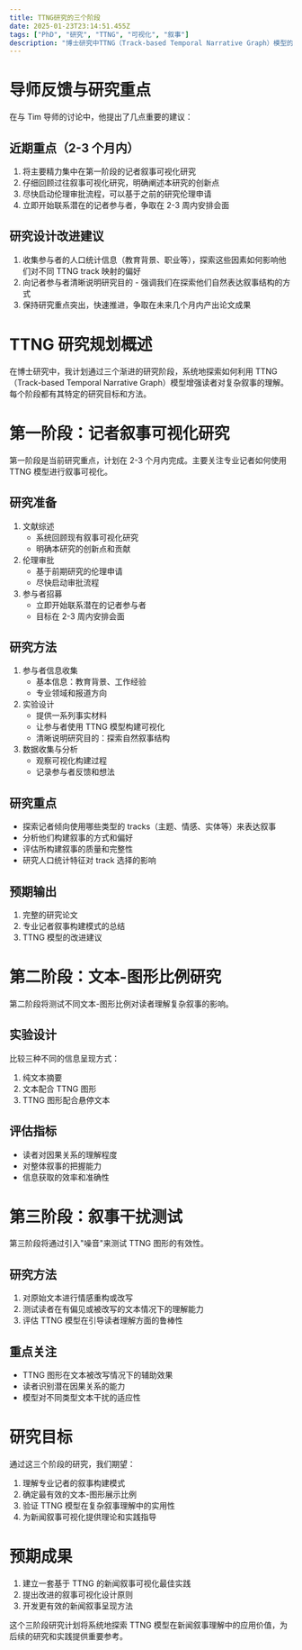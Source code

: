 ```yaml
---
title: TTNG研究的三个阶段
date: 2025-01-23T23:14:51.455Z
tags: ["PhD", "研究", "TTNG", "可视化", "叙事"]
description: "博士研究中TTNG（Track-based Temporal Narrative Graph）模型的三个研究阶段详细规划"
---
```


# 导师反馈与研究重点

在与 Tim 导师的讨论中，他提出了几点重要的建议：

## 近期重点（2-3 个月内）

1. 将主要精力集中在第一阶段的记者叙事可视化研究
2. 仔细回顾过往叙事可视化研究，明确阐述本研究的创新点
3. 尽快启动伦理审批流程，可以基于之前的研究伦理申请
4. 立即开始联系潜在的记者参与者，争取在 2-3 周内安排会面

## 研究设计改进建议

1. 收集参与者的人口统计信息（教育背景、职业等），探索这些因素如何影响他们对不同 TTNG track 映射的偏好
2. 向记者参与者清晰说明研究目的 - 强调我们在探索他们自然表达叙事结构的方式
3. 保持研究重点突出，快速推进，争取在未来几个月内产出论文成果

# TTNG 研究规划概述

在博士研究中，我计划通过三个渐进的研究阶段，系统地探索如何利用 TTNG（Track-based Temporal Narrative Graph）模型增强读者对复杂叙事的理解。每个阶段都有其特定的研究目标和方法。

# 第一阶段：记者叙事可视化研究

第一阶段是当前研究重点，计划在 2-3 个月内完成。主要关注专业记者如何使用 TTNG 模型进行叙事可视化。

## 研究准备

1. 文献综述
   - 系统回顾现有叙事可视化研究
   - 明确本研究的创新点和贡献
2. 伦理审批
   - 基于前期研究的伦理申请
   - 尽快启动审批流程
3. 参与者招募
   - 立即开始联系潜在的记者参与者
   - 目标在 2-3 周内安排会面

## 研究方法

1. 参与者信息收集
   - 基本信息：教育背景、工作经验
   - 专业领域和报道方向
2. 实验设计
   - 提供一系列事实材料
   - 让参与者使用 TTNG 模型构建可视化
   - 清晰说明研究目的：探索自然叙事结构
3. 数据收集与分析
   - 观察可视化构建过程
   - 记录参与者反馈和想法

## 研究重点

- 探索记者倾向使用哪些类型的 tracks（主题、情感、实体等）来表达叙事
- 分析他们构建叙事的方式和偏好
- 评估所构建叙事的质量和完整性
- 研究人口统计特征对 track 选择的影响

## 预期输出

1. 完整的研究论文
2. 专业记者叙事构建模式的总结
3. TTNG 模型的改进建议

# 第二阶段：文本-图形比例研究

第二阶段将测试不同文本-图形比例对读者理解复杂叙事的影响。

## 实验设计

比较三种不同的信息呈现方式：

1. 纯文本摘要
2. 文本配合 TTNG 图形
3. TTNG 图形配合悬停文本

## 评估指标

- 读者对因果关系的理解程度
- 对整体叙事的把握能力
- 信息获取的效率和准确性

# 第三阶段：叙事干扰测试

第三阶段将通过引入"噪音"来测试 TTNG 图形的有效性。

## 研究方法

1. 对原始文本进行情感重构或改写
2. 测试读者在有偏见或被改写的文本情况下的理解能力
3. 评估 TTNG 模型在引导读者理解方面的鲁棒性

## 重点关注

- TTNG 图形在文本被改写情况下的辅助效果
- 读者识别潜在因果关系的能力
- 模型对不同类型文本干扰的适应性

# 研究目标

通过这三个阶段的研究，我们期望：

1. 理解专业记者的叙事构建模式
2. 确定最有效的文本-图形展示比例
3. 验证 TTNG 模型在复杂叙事理解中的实用性
4. 为新闻叙事可视化提供理论和实践指导

# 预期成果

1. 建立一套基于 TTNG 的新闻叙事可视化最佳实践
2. 提出改进的叙事可视化设计原则
3. 开发更有效的新闻叙事呈现方法

这个三阶段研究计划将系统地探索 TTNG 模型在新闻叙事理解中的应用价值，为后续的研究和实践提供重要参考。
